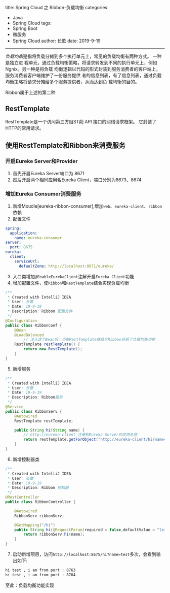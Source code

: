 
title: Spring Cloud 之 Ribbon-负载均衡
categories:
  - Java
  - Spring Cloud
tags:
  - Spring Boot
  - 微服务
  - Spring Cloud
author: 长歌
date: 2019-9-19
---

*负载均衡*是指将负载分摊到多个执行单元上，常见的负载均衡有两种方式。 一种是独立进 程单元，通过负载均衡策略，将请求转发到不同的执行单元上，例如 Ngnix。另一种是将负载 均衡逻辑以代码的形式封装到服务消费者的客户端上，服务消费者客户端维护了一份服务提供 者的信息列表，有了信息列表，通过负载均衡策略将请求分摊给多个服务提供者，从而达到负 载均衡的目的。

Ribbon属于上述的第二种
<!-- More -->
## RestTemplate
RestTemplate是一个访问第三方阻ST削 API 接口的网络请求框架。
它封装了HTTP的常用请求。

## 使用RestTemplate和Ribbon来消费服务
### 开启Eureke Server和Provider
1. 首先开启Eureka Server端口为 8671
2. 然后开启两个相同应用名Eureka Client，端口分别为8673、8674
### 增加Eureka Consumer消费服务
1. 新增Moudle[eureka-ribbon-consumer],增加`web`、`eureka-client`、`ribbon`依赖
2. 配置文件
```yml
spring:
  application:
    name: eureka-consumer
server:
  port: 8675
eureka:
  client:
    serviceUrl:
      defaultZone: http://localhost:8671/eureka/
```
3. 入口类增加`@EnableEurekaClient`注解开启`Eureka Client`功能
4. 增加配置文件，使`Ribbon`和`RestTemplate`结合实现负载均衡
```java
/**
 * Created with IntelliJ IDEA.
 * User: 长歌
 * Date: 19-9-19
 * Description: Ribbon 配置文件
 */
@Configuration
public class RibbonConf {
    @Bean
    @LoadBalanced
        // 注入这个Bean后，当前RestTemplate就结合Ribbon开启了负载均衡功能
    RestTemplate restTemplate() {
        return new RestTemplate();
    }
}
```

5. 新增服务
```java
/**
 * Created with IntelliJ IDEA.
 * User: 长歌
 * Date: 19-9-19
 * Description: Ribbon服务
 */
@Service
public class RibbonServ {
    @Autowired
    RestTemplate restTemplate;

    public String hi(String name) {
        // http://eureka-client 注册到Eureka Server的应用名称
        return restTemplate.getForObject("http://eureka-client/hi?name=" + name, String.class);
    }
}
```

6. 新增控制器类
```java
/**
 * Created with IntelliJ IDEA.
 * User: 长歌
 * Date: 19-9-19
 * Description: Ribbon 控制器
 */
@RestController
public class RibbonController {

    @Autowired
    RibbonServ ribbonServ;

    @GetMapping("/hi")
    public String hi(@RequestParam(required = false,defaultValue = "leithda") String name){
        return ribbonServ.hi(name);
    }
}
```

7. 启动新增项目，访问`http://localhost:8675/hi?name=test`多次，会看到输出如下:
```html
hi test , i am from port : 8763
hi test , i am from port : 8764
```

至此：负载均衡功能实现

